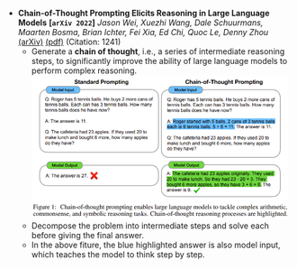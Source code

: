 - **Chain-of-Thought Prompting Elicits Reasoning in Large Language Models**
 **[`arXiv 2022`]** *Jason Wei, Xuezhi Wang, Dale Schuurmans, Maarten Bosma, Brian Ichter, Fei Xia, Ed Chi, Quoc Le, Denny Zhou* [(arXiv)](http://arxiv.org/abs/2201.11903) [(pdf)](./../chain-of-thought.pdf) (Citation: 1241)
  - Generate a **chain of thought**, i.e., a series of intermediate reasoning steps, to significantly improve the ability of large language models to perform complex reasoning.
  ![Chain-of-Thought](./../../images/chain-of-thought.png)
  - Decompose the problem into intermediate steps and solve each before giving the final answer.
  - In the above fiture, the blue highlighted answer is also model input, which teaches the model to think step by step.
